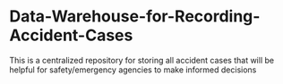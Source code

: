 # Data-Warehouse-for-Recording-Accident-Cases
This is a centralized repository for storing all accident cases that will be helpful for safety/emergency agencies to make informed decisions
